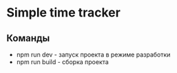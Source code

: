 # Simple time tracker

## Команды
* npm run dev - запуск проекта в режиме разработки
* npm run build - сборка проекта